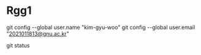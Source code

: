 # Rgg1
git config --global user.name "kim-gyu-woo"
git config --global user.email "2021011813@gnu.ac.kr"

git status

